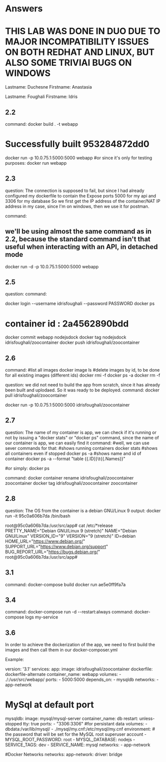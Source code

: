 # Answers
# THIS LAB WAS DONE IN DUO DUE TO MAJOR INCOMPATIBILITY ISSUES ON BOTH REDHAT AND LINUX, BUT ALSO SOME TRIVIAl BUGS ON WINDOWS

Lastname: Duchesne
Firstname: Anastasia

Lastname: Foughali 
Firstname: Idris

## 2.2
command:
docker build . -t webapp
# Successfully built 953284872dd0

docker run -p 10.0.75.1:5000:5000 webapp
#or since it's only for testing purposes:
docker run webapp

## 2.3
question:
The connection is supposed to fail, but since I had already configured my dockerfile to contain the Expose ports 5000 for my api and 3306 for my database
So we first get the IP address of the container/NAT IP address in my case, since I'm on windows, then we use it for postman.

command:
## we'll be using almost the same command as in 2.2, because the standard command isn't that useful when interacting with an API, in detached mode
docker run -d -p 10.0.75.1:5000:5000 webapp

## 2.5
question:
command:
		
docker login --username idrisfoughali --password PASSWORD
docker ps
# container id : 2a4562890bdd 
docker commit webapp nodejsdock
docker tag nodejsdock idrisfoughali/zoocontainer
docker push idrisfoughali/zoocontainer

## 2.6
command:
#list all images
docker image ls
#delete images by id, to be done for all existing images (different ids)
docker rmi -f <id of image>
docker ps -a
docker rm -f <id of container>

question: we did not need to build the app from scratch, since it has already been built and uplodaed. So it was ready to be deployed.
command:
docker pull idrisfoughali/zoocontainer

docker run -p 10.0.75.1:5000:5000 idrisfoughali/zoocontainer

## 2.7
question: The name of my container is app, we can check if it's running or not by issuing a "docker stats" or "docker ps" command, since the name of our container is app, we can easily find it
command:
#well, we can use sever commands for that:
#shows running containers
docker stats
#shows all containers even if stopped
docker ps -a 
#shows name and id of container
docker ps -a --format "table {{.ID}}\t{{.Names}}"

#or simply:
docker ps

command:
docker container rename idrisfoughali/zoocontainer zoocontainer
docker tag idrisfoughali/zoocontainer zoocontainer

## 2.8
question: The OS from the container is a debian GNU/Linux 9
output:
docker run -it 95c0a606b7da /bin/bash

root@95c0a606b7da:/usr/src/app# cat /etc/*release
PRETTY_NAME="Debian GNU/Linux 9 (stretch)"
NAME="Debian GNU/Linux"
VERSION_ID="9"
VERSION="9 (stretch)"
ID=debian
HOME_URL="https://www.debian.org/"
SUPPORT_URL="https://www.debian.org/support"
BUG_REPORT_URL="https://bugs.debian.org/"
root@95c0a606b7da:/usr/src/app#


## 3.1
command:
docker-compose build
 docker run ae5e0ff9fa7a


## 3.4
command:
docker-compose run -d --restart:always
command:
docker-compose logs my-service


## 3.6
In order to achieve the dockerization of the app, we need to first build the images and then call them in our docker-composer.yml

Example:

version: '3.1'
services:
  app:
    image: idrisfoughali/zoocontainer
    dockerfile: dockerfile-alternate
    container_name: webapp
    volumes:
      - ./:/usr/src/webapp/
    ports:
      - 5000:5000 
    depends_on:
      - mysqldb
    networks:
      - app-network


  # MySql at default port
  mysqldb:
    image: mysql/mysql-server
    container_name: db
    restart: unless-stopped
    tty: true
    ports:
      - "3306:3306"
    #for persistant data
    volumes:
      - dbdata:/var/lib/mysql/
      - ./mysql/my.cnf:/etc/mysql/my.cnf
    environment:
    # the password that will be set for the MySQL root superuser account
      - MYSQL_ROOT_PASSWORD: root
      - MYSQL_DATABASE: nodejs
      - SERVICE_TAGS: dev
      - SERVICE_NAME: mysql
      networks:
      - app-network

#Docker Networks
networks: 
app-network:
driver: bridge   
